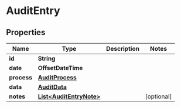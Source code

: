 

# AuditEntry


## Properties

| Name | Type | Description | Notes |
|------------ | ------------- | ------------- | -------------|
|**id** | **String** |  |  |
|**date** | **OffsetDateTime** |  |  |
|**process** | [**AuditProcess**](AuditProcess.md) |  |  |
|**data** | [**AuditData**](AuditData.md) |  |  |
|**notes** | [**List&lt;AuditEntryNote&gt;**](AuditEntryNote.md) |  |  [optional] |



